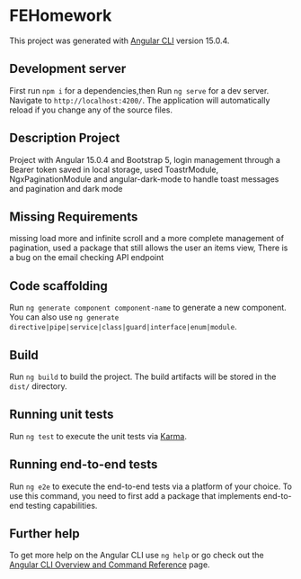 # FEHomework

This project was generated with [Angular CLI](https://github.com/angular/angular-cli) version 15.0.4.

## Development server

First run `npm i` for a dependencies,then Run `ng serve` for a dev server. Navigate to `http://localhost:4200/`. The application will automatically reload if you change any of the source files.

## Description Project
Project with Angular 15.0.4 and Bootstrap 5, login management through a Bearer token saved in local storage, used ToastrModule, NgxPaginationModule and angular-dark-mode to handle toast messages and pagination and dark mode

## Missing Requirements
missing load more and infinite scroll and a more complete management of pagination, used a package that still allows the user an items view, There is a bug on the email checking API endpoint

## Code scaffolding

Run `ng generate component component-name` to generate a new component. You can also use `ng generate directive|pipe|service|class|guard|interface|enum|module`.

## Build

Run `ng build` to build the project. The build artifacts will be stored in the `dist/` directory.

## Running unit tests

Run `ng test` to execute the unit tests via [Karma](https://karma-runner.github.io).

## Running end-to-end tests

Run `ng e2e` to execute the end-to-end tests via a platform of your choice. To use this command, you need to first add a package that implements end-to-end testing capabilities.

## Further help

To get more help on the Angular CLI use `ng help` or go check out the [Angular CLI Overview and Command Reference](https://angular.io/cli) page.
